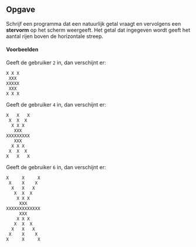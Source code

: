 ## Opgave
Schrijf een programma dat een natuurlijk getal vraagt en vervolgens een **stervorm** op het scherm weergeeft. Het getal dat ingegeven wordt geeft het aantal rijen boven de horizontale streep.

#### Voorbeelden
Geeft de gebruiker `2` in, dan verschijnt er:
```
X X X
 XXX
XXXXX
 XXX
X X X
```

Geeft de gebruiker `4` in, dan verschijnt er:
```
X   X   X
 X  X  X
  X X X
   XXX
XXXXXXXXX
   XXX
  X X X
 X  X  X
X   X   X
```

Geeft de gebruiker `6` in, dan verschijnt er:
```
X     X     X
 X    X    X
  X   X   X
   X  X  X
    X X X
     XXX
XXXXXXXXXXXXX
     XXX
    X X X
   X  X  X
  X   X   X
 X    X    X
X     X     X
```